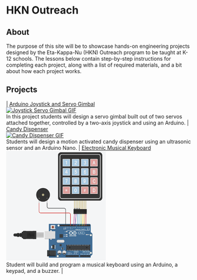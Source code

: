 # HKN Outreach

## About

The purpose of this site will be to showcase hands-on engineering projects designed by the Eta-Kappa-Nu (HKN) Outreach program to be taught at K-12 schools. The lessons below contain step-by-step instructions for completing each project, along with a list of required materials, and a bit about how each project works.

## Projects

| [Arduino Joystick and Servo Gimbal](https://ucsd-hkn-outreach.github.io/Website/projects/joystick-servo-gimbal) <br> <a href="https://ucsd-hkn-outreach.github.io/Website/projects/joystick-servo-gimbal"> <img src="./media/joystick-servo-gimbal.gif" alt="Joystick Servo Gimbal GIF" width="270" height="480"> </a> <br> In this project students will design a servo gimbal built out of two servos attached together, controlled by a two-axis joystick and using an Arduino. | [Candy Dispenser](https://ucsd-hkn-outreach.github.io/Website/projects/candy-dispenser) <br> <a href="https://ucsd-hkn-outreach.github.io/Website/projects/candy-dispenser"> <img src="./media/candy-dispenser.gif" alt="Candy Dispenser GIF" width="270" height="480"> </a> <br> Students will design a motion activated candy dispenser using an ultrasonic sensor and an Arduino Nano. | [Electronic Musical Keyboard](https://ucsd-hkn-outreach.github.io/Website/projects/musical-keyboard) <br> <a href="https://ucsd-hkn-outreach.github.io/Website/projects/musical-keyboard"> <img src="./media/musical-keyboard.png" alt="Musical Keyboard Diagram" width="270" height="297"> </a> <br> Student will build and program a musical keyboard using an Arduino, a keypad, and a buzzer. |
